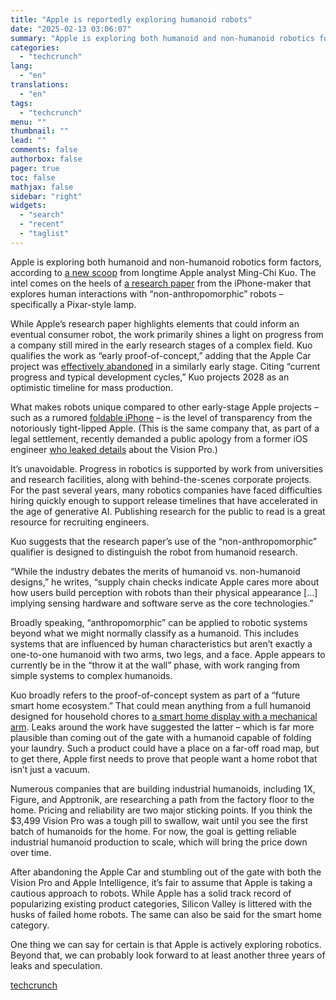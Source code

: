 ```yaml
---
title: "Apple is reportedly exploring humanoid robots"
date: "2025-02-13 03:06:07"
summary: "Apple is exploring both humanoid and non-humanoid robotics form factors, according to a new scoop from longtime Apple analyst Ming-Chi Kuo. The intel comes on the heels of a research paper from the iPhone-maker that explores human interactions with “non-anthropomorphic” robots – specifically a Pixar-style lamp. While Apple’s research paper..."
categories:
  - "techcrunch"
lang:
  - "en"
translations:
  - "en"
tags:
  - "techcrunch"
menu: ""
thumbnail: ""
lead: ""
comments: false
authorbox: false
pager: true
toc: false
mathjax: false
sidebar: "right"
widgets:
  - "search"
  - "recent"
  - "taglist"
---
```


Apple is exploring both humanoid and non-humanoid robotics form factors, according to [a new scoop](https://x.com/mingchikuo/status/1889694419907125342?s=61&t=a-bloX1n-TZ50ofqhetO1A) from longtime Apple analyst Ming-Chi Kuo. The intel comes on the heels of [a research paper](https://techcrunch.com/2025/02/08/apples-new-research-robot-takes-a-page-from-pixars-playbook/) from the iPhone-maker that explores human interactions with “non-anthropomorphic” robots – specifically a Pixar-style lamp.

While Apple’s research paper highlights elements that could inform an eventual consumer robot, the work primarily shines a light on progress from a company still mired in the early research stages of a complex field. Kuo qualifies the work as “early proof-of-concept,” adding that the Apple Car project was [effectively abandoned](https://techcrunch.com/2024/02/28/the-apple-car-that-never-was-a-timeline/) in a similarly early stage. Citing “current progress and typical development cycles,” Kuo projects 2028 as an optimistic timeline for mass production.

What makes robots unique compared to other early-stage Apple projects – such as a rumored [foldable iPhone](https://techcrunch.com/2024/12/15/apple-reportedly-developing-foldable-iphone-and-ipad/) – is the level of transparency from the notoriously tight-lipped Apple. (This is the same company that, as part of a legal settlement, recently demanded a public apology from a former iOS engineer [who leaked details](https://techcrunch.com/2025/02/07/ex-apple-engineer-issues-apology-after-lawsuit-over-journal-app-vision-pro-leaks-is-dismissed/) about the Vision Pro.)

It’s unavoidable. Progress in robotics is supported by work from universities and research facilities, along with behind-the-scenes corporate projects. For the past several years, many robotics companies have faced difficulties hiring quickly enough to support release timelines that have accelerated in the age of generative AI. Publishing research for the public to read is a great resource for recruiting engineers.

Kuo suggests that the research paper’s use of the “non-anthropomorphic” qualifier is designed to distinguish the robot from humanoid research.

“While the industry debates the merits of humanoid vs. non-humanoid designs,” he writes, “supply chain checks indicate Apple cares more about how users build perception with robots than their physical appearance […] implying sensing hardware and software serve as the core technologies.”

Broadly speaking, “anthropomorphic” can be applied to robotic systems beyond what we might normally classify as a humanoid. This includes systems that are influenced by human characteristics but aren’t exactly a one-to-one humanoid with two arms, two legs, and a face. Apple appears to currently be in the “throw it at the wall” phase, with work ranging from simple systems to complex humanoids.

Kuo broadly refers to the proof-of-concept system as part of a “future smart home ecosystem.” That could mean anything from a full humanoid designed for household chores to [a smart home display with a mechanical arm](https://techcrunch.com/2024/08/16/apple-reportedly-has-several-hundred-working-on-a-robot-arm-with-attached-ipad/). Leaks around the work have suggested the latter – which is far more plausible than coming out of the gate with a humanoid capable of folding your laundry. Such a product could have a place on a far-off road map, but to get there, Apple first needs to prove that people want a home robot that isn’t just a vacuum.

Numerous companies that are building industrial humanoids, including 1X, Figure, and Apptronik, are researching a path from the factory floor to the home. Pricing and reliability are two major sticking points. If you think the $3,499 Vision Pro was a tough pill to swallow, wait until you see the first batch of humanoids for the home. For now, the goal is getting reliable industrial humanoid production to scale, which will bring the price down over time.

After abandoning the Apple Car and stumbling out of the gate with both the Vision Pro and Apple Intelligence, it’s fair to assume that Apple is taking a cautious approach to robots. While Apple has a solid track record of popularizing existing product categories, Silicon Valley is littered with the husks of failed home robots. The same can also be said for the smart home category.

One thing we can say for certain is that Apple is actively exploring robotics. Beyond that, we can probably look forward to at least another three years of leaks and speculation.

[techcrunch](https://techcrunch.com/2025/02/12/apple-is-reportedly-exploring-humanoid-robots/)
